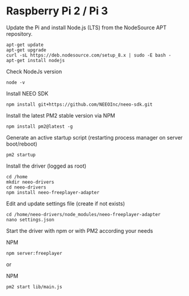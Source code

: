 # Raspberry Pi 2 / Pi 3

Update the Pi and install Node.js (LTS) from the NodeSource APT repository.

```
apt-get update
apt-get upgrade
curl -sL https://deb.nodesource.com/setup_8.x | sudo -E bash -
apt-get install nodejs
```

Check NodeJs version

```
node -v
```

Install NEEO SDK

```
npm install git+https://github.com/NEEOInc/neeo-sdk.git
```

Install the latest PM2 stable version via NPM

```
npm install pm2@latest -g
```

Generate an active startup script (restarting process manager on server boot/reboot)

```
pm2 startup
```

Install the driver (logged as root)

```
cd /home
mkdir neeo-drivers
cd neeo-drivers
npm install neeo-freeplayer-adapter
```

Edit and update settings file (create if not exists)

```
cd /home/neeo-drivers/node_modules/neeo-freeplayer-adapter
nano settings.json
```

Start the driver with npm or with PM2 according your needs

NPM
```
npm server:freeplayer
```

or

NPM
```
pm2 start lib/main.js
```